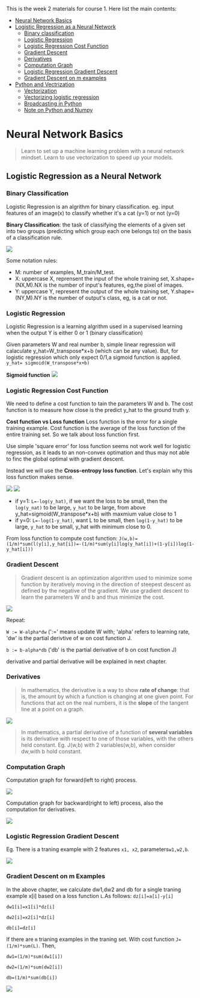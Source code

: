 This is the week 2 materials for course 1. Here list the main contents:
- [Neural Network Basics](#neural-network-basics)
 - [Logistic Regression as a Neural Network](#logistic-regression-as-a-neural-network)
   - [Binary classification](#binary-classification)
   - [Logistic Regression](#logistic-regression)
   - [Logistic Regression Cost Function](#logistic-regression-cost-function)
   - [Gradient Descent](#gradient-descent)
   - [Derivatives](#derivatives)
   - [Computation Graph](#computation-graph)
   - [Logistic Regression Gradient Descent](#logistic-regression-gradient-descent)
   - [Gradient Descent on m examples](#gradient-descent-on-m-examples)
 - [Python and Vectrization](#python-and-vectorization)
   - [Vectorization](#vectorization)
   - [Vectorizing logistic regression](vectorizng-logistic-regression)
   - [Broadcasting in Python](#broadcasting-in-python)
   - [Note on Python and Numpy](note-on-python-and-numpy)
# Neural Network Basics
> Learn to set up a machine learning problem with a neural network mindset. Learn to use vectorization to speed up your models.
## Logistic Regression as a Neural Network
### Binary Classification
Logistic Regression is an algrithm for binary classification. eg. input features of an image(x) to classify whether it's a cat (y=1) or not (y=0)

**Binary Classification**: the task of classifying the elements of a given set into two groups (predicting which group each one belongs to) on the basis of a classification rule.

   ![](images/binary.png)
   
Some notation rules:
- M: number of examples, M_train/M_test.
- X: uppercase X, reprensent the input of the whole training set, X.shape=(NX,M).NX is the number of input's features, eg,the pixel of images.
- Y: uppercase Y, represent the output of the whole training set, Y.shape=(NY,M).NY is the number of output's class, eg, is a cat or not.
### Logistic Regression
Logistic Regression is a learning algrithm used in a supervised learning when the output Y is either 0 or 1 (binary classification)

Given parameters W and real number b, simple linear regression will calaculate y_hat=W_transpose*x+b (which can be any value). But, for logistic regression which only expect 0/1,a sigmoid function is applied.
`y_hat= sigmoid(W_transpose*x+b)`

**Sigmoid function**
![](images/sigmoid.png)
### Logistic Regression Cost Function
We need to define a cost function to tain the parameters W and b. The cost function is to measure how close is the predict y_hat to the ground truth y.

**Cost function vs Loss function**
Loss function is the error for a single training example. Cost function is the average of the loss function of the entire training set. So we talk about loss function first.

Use simple 'square error' for loss function seems not work well for logistic regression, as it leads to an non-convex optimation and thus may not able to finc the global optimal with gradient descent.

Instead we will use the **Cross-entropy loss function**. Let's explain why this loss function makes sense.

![](images/loss.png)
![](images/cross.png)

- if y=1: `L=-log(y_hat)`, if we want the loss to be small, then the `log(y_nat)` to be large, `y_hat` to be large, from above y_hat=sigmoid(W_transpose*x+b) with maxmium value close to 1
- if y=0: `L=-log(1-y_hat)`, want L to be small, then `log(1-y_hat)` to be large, `y_hat` to be small, y_hat with minimum close to 0.

From loss function to compute cost function: `J(w,b)=(1/m)*sum(l(y[i],y_hat[i])=-(1/m)*sum(y[i]log(y_hat[i])+(1-y[i])log(1-y_hat[i]))`
### Gradient Descent
> Gradient descent is an optimization algorithm used to minimize some function by iteratively moving in the direction of steepest descent as defined by the negative of the gradient.
We use gradient descent to learn the parameters W and b and thus minimize the cost.

![](images/gradient.gif)

Repeat: 

  `W := W-alpha*dw` (':=' means update W with; 'alpha' refers to learning rate, 'dw' is the partial derivtive of w on cost function J.
  
  `b := b-alpha*db`  ('db' is the partial derivative of b on cost function J)  
    
   derivative and partial derivative will be explained in next chapter.
### Derivatives
> In mathematics, the derivative is a way to show **rate of change**: that is, the amount by which a function is changing at one given point. For functions that act on the real numbers, it is the **slope** of the tangent line at a point on a graph.

![](images/derivative.png)

>In mathematics, a partial derivative of a function of **several variables** is its derivative with respect to one of those variables, with the others held constant. 
Eg. J(w,b) with 2 variables(w,b), when consider dw,with b hold constant.
### Computation Graph
Computation graph for forward(left to right) process.

![](images/forward.png)

Computation graph for backward(right to left) process, also the computation for derivatives.

![](images/back.png)
### Logistic Regression Gradient Descent
Eg. There is a traning example with 2 features `x1, x2`, parameters`w1,w2,b`.

![](images/LR-derivative.png)
### Gradient Descent on m Examples
In the above chapter, we calculate dw1,dw2 and db for a single traning example x[i] based on a loss function `L`.As follows:
`dz[i]=a[i]-y[i]`

`dw1[i]=x1[i]*dz[i]`

`dw2[i]=x2[i]*dz[i]`

`db[i]=dz[i]`

If there are `m` trianing examples in the traning set. With cost function `J=(1/m)*sum(L)`. Then,

`dw1=(1/m)*sum(dw1[i])`

`dw2=(1/m)*sum(dw2[i])`

`db=(1/m)*sum(db[i])`

![](images/m_example.png)

